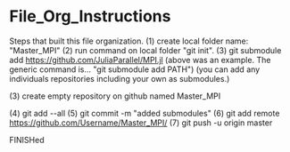 # File_Org_Instructions


Steps that built this file organization. 
(1) create local folder name: "Master_MPI"
(2) run command on local folder "git init".
(3) git submodule add https://github.com/JuliaParallel/MPI.jl
(above was an example. The generic command is... "git submodule add PATH")
(you can add any individuals repositories including your own as submodules.)

(3) create empty repository on github named Master_MPI

(4) git add --all 
(5) git commit -m "added submodules"
(6) git add remote https://github.com/Username/Master_MPI/
(7) git push -u origin master

FINISHed
